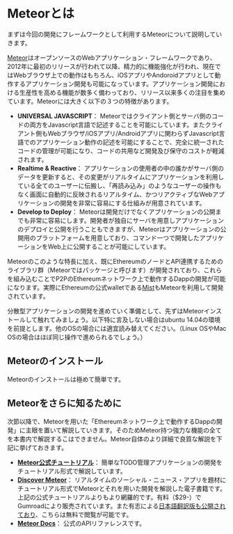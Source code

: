 # Meteorとは

まずは今回の開発にフレームワークとして利用するMeteorについて説明していきます。

[Meteor](https://www.meteor.com/)はオープンソースのWebアプリケーション・フレームワークであり、2012年に最初のリリースが行われて以降、精力的に機能強化が行われ、現在ではWebブラウザ上での動作はもちろん、iOSアプリやAndoroidアプリとして動作するアプリケーション開発も可能になっています。アプリケーション開発における生産性を高める機能が数多く備わっており、リリース以来多くの注目を集めています。Meteorには大きく以下の３つの特徴があります。
* **UNIVERSAL JAVASCRIPT**： Meteorではクライアント側とサーバ側のコードの両方をJavascript言語で記述することを可能にしています。またクライアント側もWebブラウザ/iOSアプリ/Androidアプリに関わらずJavascript言語でのアプリケーション動作の記述を可能にすることで、完全に統一されたコードの管理が可能になり、コードの共用など開発及び保守のコストが軽減されます。
* **Realtime & Reactive**： アプリケーションの使用者の中の誰かがサーバ側のデータを更新すると、その変更がリアルタイムにアプリケーションを利用している全てのユーザーに伝搬し、「再読み込み」のようなユーザーの操作もなく画面に自動的に反映されるリアルタイム、かつリアクティブなWebアプリケーションの開発を非常に容易にする仕組みが用意されています。
* **Develop to Deploy**： Meteorは開発だけでなくアプリケーションの公開までも非常に容易にします。開発者が独自にサーバを用意しアプリケーションのデプロイと公開を行うこともできますが、Meteorはアプリケーションの公開用のプラットフォームを用意しており、コマンド一つで開発したアプリケーションをWeb上に公開することが可能にしています。

Meteorのこのような特長に加え、既にEthereumのノードとAPI連携するためのライブラリ群（Meteorではパッケージと呼びます）が開発されており、これらを組み込むことでP2PのEthereumネットワーク上で動作するDappの開発が可能になります。実際にEthereumの公式walletである[Mist](https://github.com/ethereum/mist)もMeteorを利用して開発されています。

分散型アプリケーションの開発を進めていく準備として、先ずはMeteorインストールして触れてみましょう。以下特に言及しない場合はubuntu 14.04の環境を前提とします。他のOSの場合には適宜読み替えてください。（Linux OSやMac OSの場合はほぼ同じ操作で進められるでしょう。）

## Meteorのインストール

Meteorのインストールは極めて簡単です。


## Meteorをさらに知るために
次節以降で、Meteorを用いた「Ethereumネットワーク上で動作するDappの開発」に主眼を置いて解説していきます。そのためMeteor持つ強力な機能の全てを本書内で解説するこはできません。Meteor自体のより詳細で良質な解説を下記に挙げておきます。
* **[Meteor公式チュートリアル](https://www.meteor.com/tutorials/blaze/creating-an-app)**： 簡単なTODO管理アプリケーションの開発をチュートリアル形式で解説しています。
* **[Discover Meteor](https://www.discovermeteor.com/)**： リアルタイムのソーシャル・ニュース・アプリを題材にチュートリアル形式でMeteorとそれを用いた開発を解説した電子書籍です。上記の公式チュートリアルよりもより網羅的です。有料（$29-）でGumroadにより販売されています。また有志による[日本語翻訳版も公開されており](http://ja.discovermeteor.com/)、こちらは無料で閲覧が可能です。
* **[Meteor Docs](http://docs.meteor.com/#/full/)**： 公式のAPIリファレンスです。
